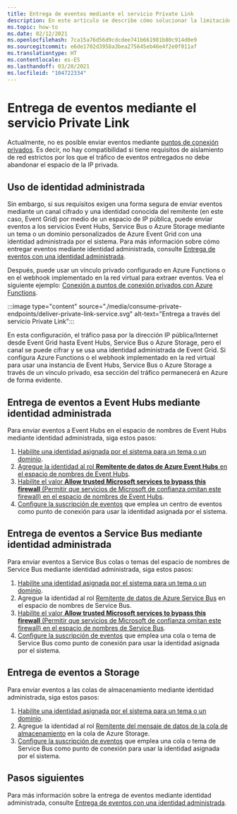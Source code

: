 ```yaml
---
title: Entrega de eventos mediante el servicio Private Link
description: En este artículo se describe cómo solucionar la limitación de no poder enviar eventos mediante el servicio Private Link.
ms.topic: how-to
ms.date: 02/12/2021
ms.openlocfilehash: 7ca15a76d56d9cdcdee741b661981b80c914d0e9
ms.sourcegitcommit: e6de1702d3958a3bea275645eb46e4f2e0f011af
ms.translationtype: HT
ms.contentlocale: es-ES
ms.lasthandoff: 03/20/2021
ms.locfileid: "104722334"
---
```

# <a name="deliver-events-using-private-link-service"></a>Entrega de eventos mediante el servicio Private Link
Actualmente, no es posible enviar eventos mediante [puntos de conexión privados](../private-link/private-endpoint-overview.md). Es decir, no hay compatibilidad si tiene requisitos de aislamiento de red estrictos por los que el tráfico de eventos entregados no debe abandonar el espacio de la IP privada. 

## <a name="use-managed-identity"></a>Uso de identidad administrada
Sin embargo, si sus requisitos exigen una forma segura de enviar eventos mediante un canal cifrado y una identidad conocida del remitente (en este caso, Event Grid) por medio de un espacio de IP pública, puede enviar eventos a los servicios Event Hubs, Service Bus o Azure Storage mediante un tema o un dominio personalizados de Azure Event Grid con una identidad administrada por el sistema. Para más información sobre cómo entregar eventos mediante identidad administrada, consulte [Entrega de eventos con una identidad administrada](managed-service-identity.md). 

Después, puede usar un vínculo privado configurado en Azure Functions o en el webhook implementado en la red virtual para extraer eventos. Vea el siguiente ejemplo: [Conexión a puntos de conexión privados con Azure Functions](/samples/azure-samples/azure-functions-private-endpoints/connect-to-private-endpoints-with-azure-functions/).


:::image type="content" source="./media/consume-private-endpoints/deliver-private-link-service.svg" alt-text="Entrega a través del servicio Private Link":::


En esta configuración, el tráfico pasa por la dirección IP pública/Internet desde Event Grid hasta Event Hubs, Service Bus o Azure Storage, pero el canal se puede cifrar y se usa una identidad administrada de Event Grid. Si configura Azure Functions o el webhook implementado en la red virtual para usar una instancia de Event Hubs, Service Bus o Azure Storage a través de un vínculo privado, esa sección del tráfico permanecerá en Azure de forma evidente.

## <a name="deliver-events-to-event-hubs-using-managed-identity"></a>Entrega de eventos a Event Hubs mediante identidad administrada
Para enviar eventos a Event Hubs en el espacio de nombres de Event Hubs mediante identidad administrada, siga estos pasos:

1. [Habilite una identidad asignada por el sistema para un tema o un dominio](managed-service-identity.md#create-a-custom-topic-or-domain-with-an-identity). 
1. [Agregue la identidad al rol **Remitente de datos de Azure Event Hubs** en el espacio de nombres de Event Hubs](../event-hubs/authenticate-managed-identity.md#to-assign-azure-roles-using-the-azure-portal).
1. [Habilite el valor **Allow trusted Microsoft services to bypass this firewall** (Permitir que servicios de Microsoft de confianza omitan este firewall) en el espacio de nombres de Event Hubs](../event-hubs/event-hubs-service-endpoints.md#trusted-microsoft-services). 
1. [Configure la suscripción de eventos](managed-service-identity.md#create-event-subscriptions-that-use-an-identity) que emplea un centro de eventos como punto de conexión para usar la identidad asignada por el sistema.

## <a name="deliver-events-to-service-bus-using-managed-identity"></a>Entrega de eventos a Service Bus mediante identidad administrada
Para enviar eventos a Service Bus colas o temas del espacio de nombres de Service Bus mediante identidad administrada, siga estos pasos:

1. [Habilite una identidad asignada por el sistema para un tema o un dominio](managed-service-identity.md#create-a-custom-topic-or-domain-with-an-identity). 
1. Agregue la identidad al rol [Remitente de datos de Azure Service Bus](/service-bus-messaging/service-bus-managed-service-identity#azure-built-in-roles-for-azure-service-bus) en el espacio de nombres de Service Bus.
1. [Habilite el valor **Allow trusted Microsoft services to bypass this firewall** (Permitir que servicios de Microsoft de confianza omitan este firewall) en el espacio de nombres de Service Bus](../service-bus-messaging/service-bus-service-endpoints.md#trusted-microsoft-services). 
1. [Configure la suscripción de eventos](managed-service-identity.md#create-event-subscriptions-that-use-an-identity) que emplea una cola o tema de Service Bus como punto de conexión para usar la identidad asignada por el sistema.

## <a name="deliver-events-to-storage"></a>Entrega de eventos a Storage 
Para enviar eventos a las colas de almacenamiento mediante identidad administrada, siga estos pasos:

1. [Habilite una identidad asignada por el sistema para un tema o un dominio](managed-service-identity.md#create-a-custom-topic-or-domain-with-an-identity).
1. Agregue la identidad al rol [Remitente del mensaje de datos de la cola de almacenamiento](../storage/common/storage-auth-aad-rbac-portal.md) en la cola de Azure Storage.
1. [Configure la suscripción de eventos](managed-service-identity.md#create-event-subscriptions-that-use-an-identity) que emplea una cola o tema de Service Bus como punto de conexión para usar la identidad asignada por el sistema.


## <a name="next-steps"></a>Pasos siguientes
Para más información sobre la entrega de eventos mediante identidad administrada, consulte [Entrega de eventos con una identidad administrada](managed-service-identity.md). 

